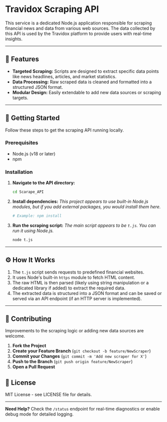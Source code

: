 # Travidox Scraping API

This service is a dedicated Node.js application responsible for scraping financial news and data from various web sources. The data collected by this API is used by the Travidox platform to provide users with real-time insights.

---

## 📜 Features

*   **Targeted Scraping:** Scripts are designed to extract specific data points like news headlines, articles, and market statistics.
*   **Data Processing:** Raw scraped data is cleaned and formatted into a structured JSON format.
*   **Modular Design:** Easily extendable to add new data sources or scraping targets.

---

## 🚀 Getting Started

Follow these steps to get the scraping API running locally.

### Prerequisites

*   Node.js (v18 or later)
*   npm

### Installation

1.  **Navigate to the API directory:**
    ```sh
    cd Scarape_API
    ```

2.  **Install dependencies:**
    *This project appears to use built-in Node.js modules, but if you add external packages, you would install them here.*
    ```sh
    # Example: npm install
    ```

3.  **Run the scraping script:**
    *The main script appears to be `t.js`. You can run it using Node.js.*
    ```sh
    node t.js
    ```

---

## ⚙️ How It Works

1.  The `t.js` script sends requests to predefined financial websites.
2.  It uses Node's built-in `https` module to fetch HTML content.
3.  The raw HTML is then parsed (likely using string manipulation or a dedicated library if added) to extract the required data.
4.  The extracted data is structured into a JSON format and can be saved or served via an API endpoint (if an HTTP server is implemented).

---

## 🤝 Contributing

Improvements to the scraping logic or adding new data sources are welcome.

1.  **Fork the Project**
2.  **Create your Feature Branch** (`git checkout -b feature/NewScraper`)
3.  **Commit your Changes** (`git commit -m 'Add new scraper for X'`)
4.  **Push to the Branch** (`git push origin feature/NewScraper`)
5.  **Open a Pull Request**

## 📄 License

MIT License - see LICENSE file for details.

---

**Need Help?** Check the `/status` endpoint for real-time diagnostics or enable debug mode for detailed logging. 